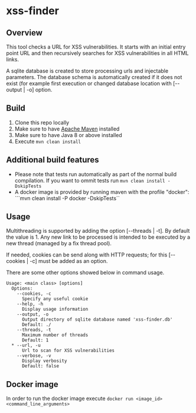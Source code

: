 # xss-finder

## Overview
This tool checks a URL for XSS vulnerabilities. 
It starts with an initial entry point URL and then recursively searches for XSS vulnerabilities in all HTML links.

A sqlite database is created to store processing urls and injectable parameters. The database schema is automatically created if it does not exist (for example first execution or changed database location with [--output | -o] option.

## Build
1. Clone this repo locally
2. Make sure to have [Apache Maven](http://maven.apache.org/) installed
3. Make sure to have Java 8 or above installed
4. Execute ```mvn clean install```

## Additional build features
- Please note that tests run automatically as part of the normal build compilation. If you want to ommit tests run ```mvn clean install -DskipTests```
- A docker image is provided by running maven with the profile "docker": ```mvn clean install -P docker -DskipTests``

## Usage
Multithreading is supported by adding the option [--threads | -t]. By default the value is 1. Any new link to be processed is intended to be executed by a new thread (managed by a fix thread pool).

If needed, cookies can be send along with HTTP requests; for this [--cookies | -c] must be added as an option.

There are some other options showed below in command usage.

```
Usage: <main class> [options]
  Options:
    --cookies, -c
      Specify any useful cookie
    --help, -h
      Display usage information
    --output, -o
      Output directory of sqlite database named 'xss-finder.db'
      Default: ./
    --threads, -t
      Maximum number of threads
      Default: 1
  * --url, -u
      Url to scan for XSS vulnerabilities
    --verbose, -v
      Display verbosity
      Default: false
```

## Docker image
In order to run the docker image execute ```docker run <image_id> <command_line_arguments>```




